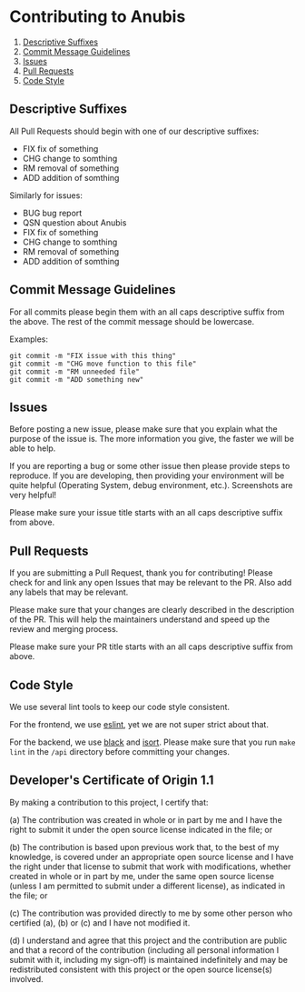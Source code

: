 # Contributing to Anubis

1. [Descriptive Suffixes](#descriptive-suffixes)
2. [Commit Message Guidelines](#commit-message-guidelines)
3. [Issues](#issues)
4. [Pull Requests](#pull-requests)
5. [Code Style](#code-style)

## Descriptive Suffixes

All Pull Requests should begin with one of our descriptive suffixes:
- FIX fix of something
- CHG change to somthing
- RM removal of something
- ADD addition of somthing

Similarly for issues:
- BUG bug report
- QSN question about Anubis
- FIX fix of something
- CHG change to somthing
- RM removal of something
- ADD addition of somthing

## Commit Message Guidelines

For all commits please begin them with an all caps descriptive suffix from the above. The rest of the commit message
should be lowercase.

Examples:
```
git commit -m "FIX issue with this thing"
git commit -m "CHG move function to this file"
git commit -m "RM unneeded file"
git commit -m "ADD something new"
```

## Issues

Before posting a new issue, please make sure that you explain what the purpose of the issue is. The more information you give, the faster we will be able to help.

If you are reporting a bug or some other issue then please provide steps to reproduce. If you are developing, then providing your environment will be quite helpful (Operating System, debug environment, etc.). Screenshots are very helpful!

Please make sure your issue title starts with an all caps descriptive suffix from above.

## Pull Requests

If you are submitting a Pull Request, thank you for contributing! Please check for and link any open Issues that may be relevant to the PR. Also add any labels that may be relevant. 

Please make sure that your changes are clearly described in the description of the PR. This will help the maintainers understand and speed up the review and merging process.

Please make sure your PR title starts with an all caps descriptive suffix from above.


## Code Style

We use several lint tools to keep our code style consistent.

For the frontend, we use [eslint](https://eslint.org/), yet we are not super strict about that.

For the backend, we use [black](https://black.readthedocs.io/en/stable/index.html) and [isort](https://pycqa.github.io/isort/). Please make sure that you run `make lint` in the `/api` directory before committing your changes.

## Developer's Certificate of Origin 1.1

By making a contribution to this project, I certify that:

 (a) The contribution was created in whole or in part by me and I
     have the right to submit it under the open source license
     indicated in the file; or

 (b) The contribution is based upon previous work that, to the best
     of my knowledge, is covered under an appropriate open source
     license and I have the right under that license to submit that
     work with modifications, whether created in whole or in part
     by me, under the same open source license (unless I am
     permitted to submit under a different license), as indicated
     in the file; or

 (c) The contribution was provided directly to me by some other
     person who certified (a), (b) or (c) and I have not modified
     it.

 (d) I understand and agree that this project and the contribution
     are public and that a record of the contribution (including all
     personal information I submit with it, including my sign-off) is
     maintained indefinitely and may be redistributed consistent with
     this project or the open source license(s) involved.
